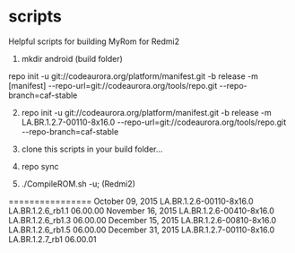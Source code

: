 scripts
===============

Helpful scripts for building MyRom for Redmi2

1. mkdir android (build folder)
 
repo init -u git://codeaurora.org/platform/manifest.git -b release -m [manifest] --repo-url=git://codeaurora.org/tools/repo.git --repo-branch=caf-stable

2. repo init -u git://codeaurora.org/platform/manifest.git -b release -m LA.BR.1.2.7-00110-8x16.0 --repo-url=git://codeaurora.org/tools/repo.git --repo-branch=caf-stable

3. clone this scripts in your build folder...

4. repo sync

5. ./CompileROM.sh -u; (Redmi2)
	
================
October  09, 2015 	 LA.BR.1.2.6-00110-8x16.0    LA.BR.1.2.6_rb1.1   06.00.00
November 16, 2015 	 LA.BR.1.2.6-00410-8x16.0    LA.BR.1.2.6_rb1.3   06.00.00
December 15, 2015 	 LA.BR.1.2.6-00810-8x16.0    LA.BR.1.2.6_rb1.5   06.00.00
December 31, 2015 	 LA.BR.1.2.7-00110-8x16.0 	 LA.BR.1.2.7_rb1     06.00.01